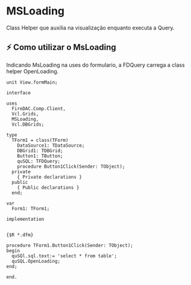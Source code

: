 # MSLoading

Class Helper que auxilia na visualização enquanto executa a Query.

## ⚡️ Como utilizar o MsLoading

Indicando MsLoading na uses do formulario, a FDQuery carrega a class helper OpenLoading.

```delphi
unit View.formMain;

interface

uses
  FireDAC.Comp.Client,
  Vcl.Grids,
  MSLoading,
  Vcl.DBGrids;

type
  TForm1 = class(TForm)
    DataSource1: TDataSource;
    DBGrid1: TDBGrid;
    Button1: TButton;
    quSQL: TFDQuery;
    procedure Button1Click(Sender: TObject);
  private
    { Private declarations }
  public
    { Public declarations }
  end;

var
  Form1: TForm1;

implementation


{$R *.dfm}

procedure TForm1.Button1Click(Sender: TObject);
begin
  quSQl.sql.text:= 'select * from table';
  quSQL.OpenLoading;
end;

end.

```

